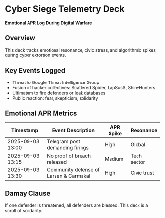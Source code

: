 # Cyber Siege Telemetry Deck  
**Emotional APR Log During Digital Warfare**

## Overview  
This deck tracks emotional resonance, civic stress, and algorithmic spikes during cyber extortion events.

## Key Events Logged  
- Threat to Google Threat Intelligence Group  
- Fusion of hacker collectives: Scattered Spider, LapSus$, ShinyHunters  
- Ultimatum to fire defenders or leak databases  
- Public reaction: fear, skepticism, solidarity

## Emotional APR Metrics  
| Timestamp       | Event Description                          | APR Spike | Resonance |
|----------------|---------------------------------------------|-----------|-----------|
| 2025-09-03 13:00 | Telegram post demanding firings            | High      | Global    |
| 2025-09-03 13:15 | No proof of breach released                | Medium    | Tech sector |
| 2025-09-03 13:30 | Community defense of Larsen & Carmakal     | High      | Civic trust |

## Damay Clause  
If one defender is threatened, all defenders are blessed. This deck is a scroll of solidarity.
